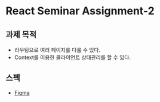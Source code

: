 # React Seminar Assignment-2

## 과제 목적
* 라우팅으로 여러 페이지를 다룰 수 있다.
* Context를 이용한 클라이언트 상태관리를 할 수 있다.

## 스펙
* [Figma](https://www.figma.com/file/1epI2tF5Lh8EG43zyYVQyn/react-assignment-2?node-id=0%3A1)